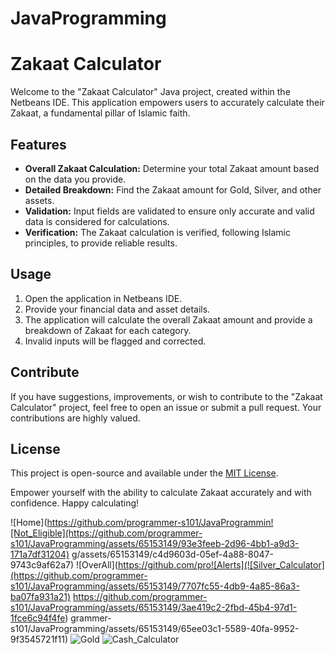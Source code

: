 # JavaProgramming

# Zakaat Calculator

Welcome to the "Zakaat Calculator" Java project, created within the Netbeans IDE. This application empowers users to accurately calculate their Zakaat, a fundamental pillar of Islamic faith.

## Features

- **Overall Zakaat Calculation:** Determine your total Zakaat amount based on the data you provide.
- **Detailed Breakdown:** Find the Zakaat amount for Gold, Silver, and other assets.
- **Validation:** Input fields are validated to ensure only accurate and valid data is considered for calculations.
- **Verification:** The Zakaat calculation is verified, following Islamic principles, to provide reliable results.

## Usage

1. Open the application in Netbeans IDE.
2. Provide your financial data and asset details.
3. The application will calculate the overall Zakaat amount and provide a breakdown of Zakaat for each category.
4. Invalid inputs will be flagged and corrected.

## Contribute

If you have suggestions, improvements, or wish to contribute to the "Zakaat Calculator" project, feel free to open an issue or submit a pull request. Your contributions are highly valued.

## License

This project is open-source and available under the [MIT License](LICENSE).

Empower yourself with the ability to calculate Zakaat accurately and with confidence. Happy calculating!


![Home](https://github.com/programmer-s101/JavaProgrammin![Not_Eligible](https://github.com/programmer-s101/JavaProgramming/assets/65153149/93e3feeb-2d96-4bb1-a9d3-171a7df31204)
g/assets/65153149/c4d9603d-05ef-4a88-8047-9743c9af62a7)
![OverAll](https://github.com/pro![Alerts](![Silver_Calculator](https://github.com/programmer-s101/JavaProgramming/assets/65153149/7707fc55-4db9-4a85-86a3-ba07fa931a21)
https://github.com/programmer-s101/JavaProgramming/assets/65153149/3ae419c2-2fbd-45b4-97d1-1fce6c94f4fe)
grammer-s101/JavaProgramming/assets/65153149/65ee03c1-5589-40fa-9952-9f3545721f11)
![Gold](https://github.com/programmer-s101/JavaProgramming/assets/65153149/be0b3234-88dd-4cdb-9dc4-f1ae2b32a6fa)
![Cash_Calculator](https://github.com/programmer-s101/JavaProgramming/assets/65153149/993e0635-fe6d-4c15-bc2e-563ceb6d8d94)
